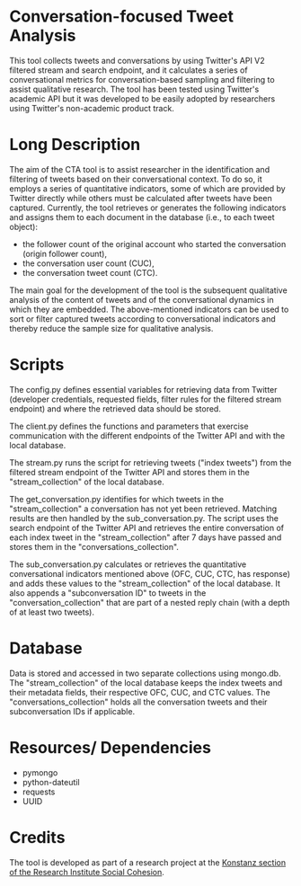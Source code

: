 # Conversation-focused Tweet Analysis

This tool collects tweets and conversations by using Twitter's API V2 filtered stream and search endpoint, and it calculates a series of conversational metrics for conversation-based sampling and filtering to assist qualitative research. The tool has been tested using Twitter's academic API but it was developed to be easily adopted by researchers using Twitter's non-academic product track.

# Long Description

The aim of the CTA tool is to assist researcher in the identification and filtering of tweets based on their conversational context. To do so, it employs a series of quantitative indicators, some of which are provided by Twitter directly while others must be calculated after tweets have been captured. Currently, the tool retrieves or generates the following indicators and assigns them to each document in the database (i.e., to each tweet object): 

- the follower count of the original account who started the conversation (origin follower count),
- the conversation user count (CUC), 
- the conversation tweet count (CTC).

The main goal for the development of the tool is the subsequent qualitative analysis of the content of tweets and of the conversational dynamics in which they are embedded. The above-mentioned indicators can be used to sort or filter captured tweets according to conversational indicators and thereby reduce the sample size for qualitative analysis.

# Scripts

The config.py defines essential variables for retrieving data from Twitter (developer credentials, requested fields, filter rules for the filtered stream endpoint) and where the retrieved data should be stored. 

The client.py defines the functions and parameters that exercise communication with the different endpoints of the Twitter API and with the local database.

The stream.py runs the script for retrieving tweets ("index tweets") from the filtered stream endpoint of the Twitter API and stores them in the "stream_collection" of the local database.

The get_conversation.py identifies for which tweets in the "stream_collection" a conversation has not yet been retrieved. Matching results are then handled by the sub_conversation.py. The script uses the search endpoint of the Twitter API and retrieves the entire conversation of each index tweet in the "stream_collection" after 7 days have passed and stores them in the "conversations_collection".

The sub_conversation.py calculates or retrieves the quantitative conversational indicators mentioned above (OFC, CUC, CTC, has response) and adds these values to the "stream_collection" of the local database. It also appends a "subconversation ID" to tweets in the "conversation_collection" that are part of a nested reply chain (with a depth of at least two tweets).

# Database

Data is stored and accessed in two separate collections using mongo.db. The "stream_collection" of the local database keeps the index tweets and their metadata fields, their respective OFC, CUC, and CTC values. The "conversations_collection" holds all the conversation tweets and their subconversation IDs if applicable.

# Resources/ Dependencies

- pymongo
- python-dateutil
- requests
- UUID

# Credits

The tool is developed as part of a research project at the [Konstanz section of the Research Institute Social Cohesion](https://www.uni-konstanz.de/en/research-institute-social-cohesion-risc/).
